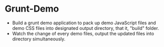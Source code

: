 # Grunt-Demo
- Build a grunt demo application to pack up demo JavaScript files and demo CSS files into designated output directory, that it, "build" folder.
- Watch the change of every demo files, output the updated files into directory simultaneously.
